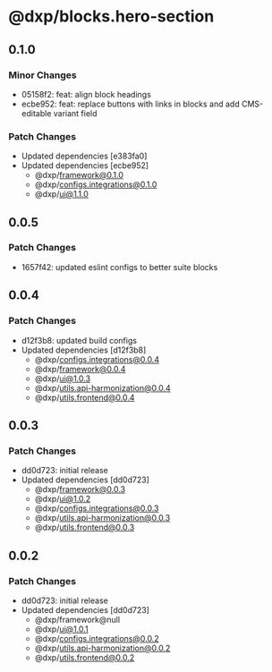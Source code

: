 # @dxp/blocks.hero-section

## 0.1.0

### Minor Changes

- 05158f2: feat: align block headings
- ecbe952: feat: replace buttons with links in blocks and add CMS-editable variant field

### Patch Changes

- Updated dependencies [e383fa0]
- Updated dependencies [ecbe952]
  - @dxp/framework@0.1.0
  - @dxp/configs.integrations@0.1.0
  - @dxp/ui@1.1.0

## 0.0.5

### Patch Changes

- 1657f42: updated eslint configs to better suite blocks

## 0.0.4

### Patch Changes

- d12f3b8: updated build configs
- Updated dependencies [d12f3b8]
  - @dxp/configs.integrations@0.0.4
  - @dxp/framework@0.0.4
  - @dxp/ui@1.0.3
  - @dxp/utils.api-harmonization@0.0.4
  - @dxp/utils.frontend@0.0.4

## 0.0.3

### Patch Changes

- dd0d723: initial release
- Updated dependencies [dd0d723]
  - @dxp/framework@0.0.3
  - @dxp/ui@1.0.2
  - @dxp/configs.integrations@0.0.3
  - @dxp/utils.api-harmonization@0.0.3
  - @dxp/utils.frontend@0.0.3

## 0.0.2

### Patch Changes

- dd0d723: initial release
- Updated dependencies [dd0d723]
  - @dxp/framework@null
  - @dxp/ui@1.0.1
  - @dxp/configs.integrations@0.0.2
  - @dxp/utils.api-harmonization@0.0.2
  - @dxp/utils.frontend@0.0.2
